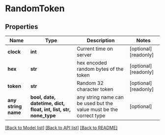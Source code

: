 # RandomToken


## Properties
Name | Type | Description | Notes
------------ | ------------- | ------------- | -------------
**clock** | **int** | Current time on server | [optional] [readonly] 
**hex** | **str** | hex encoded random bytes of the token | [optional] [readonly] 
**token** | **str** | Random 32 character token | [optional] [readonly] 
**any string name** | **bool, date, datetime, dict, float, int, list, str, none_type** | any string name can be used but the value must be the correct type | [optional]

[[Back to Model list]](../README.md#documentation-for-models) [[Back to API list]](../README.md#documentation-for-api-endpoints) [[Back to README]](../README.md)


